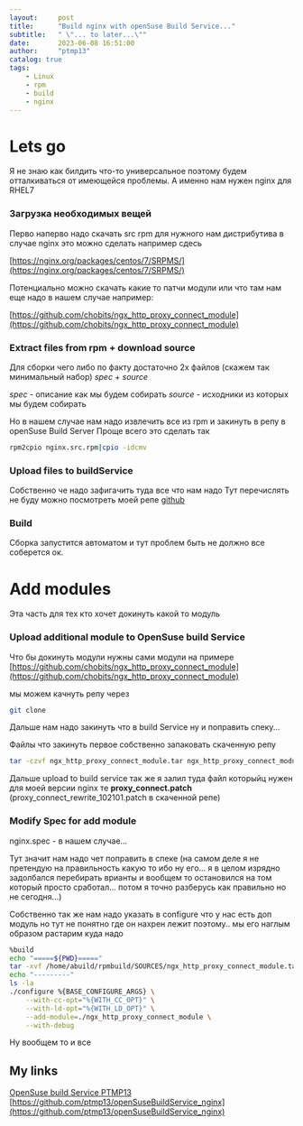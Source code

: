 ```yaml
---
layout:     post
title:      "Build nginx with openSuse Build Service..."
subtitle:   " \"... to later...\""
date:       2023-06-08 16:51:00
author:     "ptmp13"
catalog: true
tags:
    - Linux
    - rpm
    - build
    - nginx
---
```


# Lets go

Я не знаю как билдить что-то универсальное поэтому будем отталкиваться от имеющейся проблемы.
А именно нам нужен nginx для RHEL7

### Загрузка необходимых вещей

Перво наперво надо скачать src rpm для нужного нам дистрибутива в случае nginx это можно сделать например сдесь

[https://nginx.org/packages/centos/7/SRPMS/](https://nginx.org/packages/centos/7/SRPMS/)

Потенциально можно скачать какие то патчи модули или что там нам еще надо в нашем случае например:

[https://github.com/chobits/ngx_http_proxy_connect_module](https://github.com/chobits/ngx_http_proxy_connect_module)

### Extract files from rpm + download source

Для сборки чего либо по факту достаточно 2х файлов (скажем так минимальный набор)
_spec_ + _source_

_spec_ - описание как мы будем собирать
_source_ - исходники из которых мы будем собирать

Но в нашем случае нам надо извлечить все из rpm и закинуть в репу
в openSuse Build Server 
Проще всего это сделать так

```bash
rpm2cpio nginx.src.rpm|cpio -idcmv
```

### Upload files to buildService

Собственно че надо зафигачить туда все что нам надо
Тут перечислять не буду можно посмотреть  моей репе
[github](github)

### Build

Сборка запустится автоматом и тут проблем быть не должно все соберется ок.

# Add modules

Эта часть для тех кто хочет докинуть какой то модуль

### Upload additional module to OpenSuse build Service

Что бы докинуть модули нужны сами модули на примере
[https://github.com/chobits/ngx_http_proxy_connect_module](https://github.com/chobits/ngx_http_proxy_connect_module)

мы можем качнуть репу через
```bash
git clone 
```
Дальше нам надо закинуть что в build Service ну и поправить спеку...

Файлы что закинуть первое собственно запаковать скаченную репу
```bash
tar -czvf ngx_http_proxy_connect_module.tar ngx_http_proxy_connect_module
```

Дальше upload to build service
так же я залил туда файл которыйц нужен для моей версии nginx те
__proxy_connect.patch__ (proxy_connect_rewrite_102101.patch в скаченной репе)

### Modify Spec for add module

nginx.spec - в нашем случае...

Тут значит нам надо чет поправить в спеке
(на самом деле я не претендую на правильность какую то ибо ну его... я в целом изрядно задолбался перебирать врианты и вообщем то остановился на том который просто сработал... потом я точно разберусь как правильно но не сегодня...)

Собственно так же нам надо указать в configure что у нас есть доп модуль но тут не понятно где он нахрен лежит поэтому.. мы его наглым образом растарим куда надо

```bash
%build
echo "=====${PWD}====="
tar -xvf /home/abuild/rpmbuild/SOURCES/ngx_http_proxy_connect_module.tar -C .
echo "---------"
ls -la
./configure %{BASE_CONFIGURE_ARGS} \
    --with-cc-opt="%{WITH_CC_OPT}" \
    --with-ld-opt="%{WITH_LD_OPT}" \
    --add-module=./ngx_http_proxy_connect_module \
    --with-debug
```

Ну вообщем то и все

## My links

[OpenSuse build Service PTMP13](https://build.opensuse.org/package/show/home:ptmp13/nginx)
[https://github.com/ptmp13/openSuseBuildService_nginx](https://github.com/ptmp13/openSuseBuildService_nginx)
